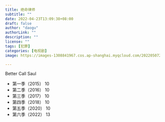 ```yaml
---
title: 绝命律师
subtitle: ""
date: 2022-04-23T13:09:38+08:00
draft: false
author: "daogu"
authorLink: ""
description: "" 
license: ""
tags: [犯罪]
categories: [电视剧]
image: https://images-1308841967.cos.ap-shanghai.myqcloud.com/202205072304399.webp

---
```


Better Call Saul

* 第一季（2015）
	10
* 第二季（2016）
	10
* 第三季（2017）
	10
* 第四季（2018）
	10
* 第五季（2020）
	10
* 第六季（2022）
	13